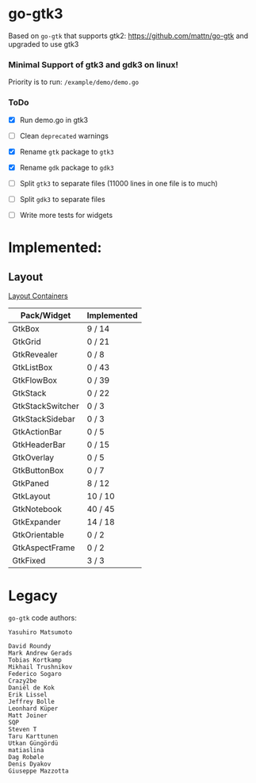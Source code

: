# go-gtk3

Based on `go-gtk` that supports gtk2:
https://github.com/mattn/go-gtk and upgraded to use gtk3


### Minimal Support of gtk3 and gdk3 on linux!

Priority is to run: `/example/demo/demo.go`

### ToDo
 - [x] Run demo.go in gtk3
 - [ ] Clean `deprecated` warnings
 - [x] Rename `gtk` package to `gtk3`
 - [x] Rename `gdk` package to `gdk3`
 - [ ] Split `gtk3` to separate files (11000 lines in one file is to much)
 - [ ] Split `gdk3` to separate files
 - [ ] Write more tests for widgets


# Implemented:  

## Layout
[Layout Containers](https://developer.gnome.org/gtk3/3.22/LayoutContainers.html)

| Pack/Widget  | Implemented |
| ------------- | ------------- |
| GtkBox            | 9 / 14 |
| GtkGrid           | 0 / 21 |
| GtkRevealer       | 0 / 8 |
| GtkListBox        | 0 / 43 |
| GtkFlowBox        | 0 / 39 |
| GtkStack          | 0 / 22 |
| GtkStackSwitcher  | 0 / 3 |
| GtkStackSidebar   | 0 / 3 |
| GtkActionBar      | 0 / 5 |
| GtkHeaderBar      | 0 / 15 |
| GtkOverlay        | 0 / 5 |
| GtkButtonBox      | 0 / 7 |
| GtkPaned          | 8 / 12 |
| GtkLayout         | 10 / 10 |
| GtkNotebook       | 40 / 45 |
| GtkExpander       | 14 / 18 |
| GtkOrientable     | 0 / 2 |
| GtkAspectFrame    | 0 / 2 |
| GtkFixed          | 3 / 3 |


# Legacy

`go-gtk` code authors:

    Yasuhiro Matsumoto

    David Roundy
    Mark Andrew Gerads
    Tobias Kortkamp
    Mikhail Trushnikov
    Federico Sogaro
    Crazy2be
    Daniël de Kok
    Erik Lissel
    Jeffrey Bolle
    Leonhard Küper
    Matt Joiner
    SQP
    Steven T
    Taru Karttunen
    Utkan Güngördü
    matiaslina
    Dag Robøle
    Denis Dyakov
    Giuseppe Mazzotta
